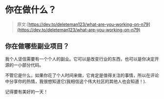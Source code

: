 # 你在做什么？

> 原文:[https://dev.to/deleteman123/what-are-you-working-on-n79](https://dev.to/deleteman123/what-are-you-working-on-n79)

## [](#what-side-projects-are-you-working-on)你在做哪些副业项目？

我个人坚信需要有一个个人的副业。它可以是改变行业的东西，也可以是你决定开源的一小部分代码。

不管它是什么，如果你花了个人时间来做，它肯定是值得关注的事情，所以在评论中分享你的热情，我很想知道它(我相信这个伟大社区的其他人也会知道！).

记得要有美好的一天！